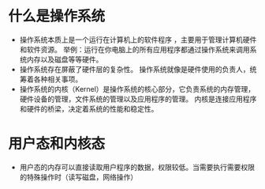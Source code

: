 # 什么是操作系统
-   操作系统本质上是一个运行在计算机上的软件程序 ，主要用于管理计算机硬件和软件资源。 举例：运行在你电脑上的所有应用程序都通过操作系统来调用系统内存以及磁盘等等硬件。
-   操作系统存在屏蔽了硬件层的复杂性。 操作系统就像是硬件使用的负责人，统筹着各种相关事项。
-   操作系统的内核（Kernel）是操作系统的核心部分，它负责系统的内存管理，硬件设备的管理，文件系统的管理以及应用程序的管理。 内核是连接应用程序和硬件的桥梁，决定着系统的性能和稳定性。

# 用户态和内核态
- 用户态的内存可以直接读取用户程序的数据，权限较低。当需要执行需要权限的特殊操作时（读写磁盘，网络操作）
<!--stackedit_data:
eyJoaXN0b3J5IjpbMTU0OTEyNTQ3MiwtMTUwMTA2NTAzOSwtMj
A4ODc0NjYxMl19
-->